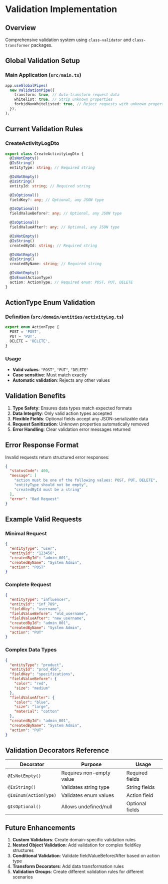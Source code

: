 # Validation Implementation

## Overview

Comprehensive validation system using `class-validator` and `class-transformer` packages.

## Global Validation Setup

### Main Application (`src/main.ts`)

```typescript
app.useGlobalPipes(
  new ValidationPipe({
    transform: true, // Auto-transform request data
    whitelist: true, // Strip unknown properties
    forbidNonWhitelisted: true, // Reject requests with unknown properties
  }),
);
```

## Current Validation Rules

### CreateActivityLogDto

```typescript
export class CreateActivityLogDto {
  @IsNotEmpty()
  @IsString()
  entityType: string; // Required string

  @IsNotEmpty()
  @IsString()
  entityId: string; // Required string

  @IsOptional()
  fieldKey?: any; // Optional, any JSON type

  @IsOptional()
  fieldValueBefore?: any; // Optional, any JSON type

  @IsOptional()
  fieldValueAfter?: any; // Optional, any JSON type

  @IsNotEmpty()
  @IsString()
  createdById: string; // Required string

  @IsNotEmpty()
  @IsString()
  createdByName: string; // Required string

  @IsNotEmpty()
  @IsEnum(ActionType)
  action: ActionType; // Required enum: POST, PUT, DELETE
}
```

## ActionType Enum Validation

### Definition (`src/domain/entities/activityLog.ts`)

```typescript
export enum ActionType {
  POST = 'POST',
  PUT = 'PUT',
  DELETE = 'DELETE',
}
```

### Usage

- **Valid values**: `"POST"`, `"PUT"`, `"DELETE"`
- **Case sensitive**: Must match exactly
- **Automatic validation**: Rejects any other values

## Validation Benefits

1. **Type Safety**: Ensures data types match expected formats
2. **Data Integrity**: Only valid action types accepted
3. **Flexible Fields**: Optional fields accept any JSON-serializable data
4. **Request Sanitization**: Unknown properties automatically removed
5. **Error Handling**: Clear validation error messages returned

## Error Response Format

Invalid requests return structured error responses:

```json
{
  "statusCode": 400,
  "message": [
    "action must be one of the following values: POST, PUT, DELETE",
    "entityType should not be empty",
    "createdById must be a string"
  ],
  "error": "Bad Request"
}
```

## Example Valid Requests

### Minimal Request

```json
{
  "entityType": "user",
  "entityId": "123456",
  "createdById": "admin_001",
  "createdByName": "System Admin",
  "action": "POST"
}
```

### Complete Request

```json
{
  "entityType": "influencer",
  "entityId": "inf_789",
  "fieldKey": "username",
  "fieldValueBefore": "old_username",
  "fieldValueAfter": "new_username",
  "createdById": "admin_001",
  "createdByName": "System Admin",
  "action": "PUT"
}
```

### Complex Data Types

```json
{
  "entityType": "product",
  "entityId": "prod_456",
  "fieldKey": "specifications",
  "fieldValueBefore": {
    "color": "red",
    "size": "medium"
  },
  "fieldValueAfter": {
    "color": "blue",
    "size": "large",
    "material": "cotton"
  },
  "createdById": "admin_001",
  "createdByName": "System Admin",
  "action": "PUT"
}
```

## Validation Decorators Reference

| Decorator             | Purpose                  | Usage           |
| --------------------- | ------------------------ | --------------- |
| `@IsNotEmpty()`       | Requires non-empty value | Required fields |
| `@IsString()`         | Validates string type    | String fields   |
| `@IsEnum(ActionType)` | Validates enum values    | Action field    |
| `@IsOptional()`       | Allows undefined/null    | Optional fields |

## Future Enhancements

1. **Custom Validators**: Create domain-specific validation rules
2. **Nested Object Validation**: Add validation for complex fieldKey structures
3. **Conditional Validation**: Validate fieldValueBefore/After based on action type
4. **Transform Decorators**: Add data transformation rules
5. **Validation Groups**: Create different validation rules for different scenarios
